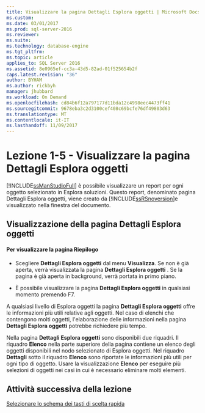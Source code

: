 ```yaml
---
title: Visualizzare la pagina Dettagli Esplora oggetti | Microsoft Docs
ms.custom: 
ms.date: 03/01/2017
ms.prod: sql-server-2016
ms.reviewer: 
ms.suite: 
ms.technology: database-engine
ms.tgt_pltfrm: 
ms.topic: article
applies_to: SQL Server 2016
ms.assetid: 8e0965ef-cc3a-43d5-82ad-01f525654b2f
caps.latest.revision: "36"
author: BYHAM
ms.author: rickbyh
manager: jhubbard
ms.workload: On Demand
ms.openlocfilehash: cd84b6f12a797177d11bda12c4998eec4473ff41
ms.sourcegitcommit: 9678eba3c2d3100cef408c69bcfe76df49803d63
ms.translationtype: MT
ms.contentlocale: it-IT
ms.lasthandoff: 11/09/2017
---
```

# <a name="lesson-1-5---show-the-object-explorer-details-page"></a>Lezione 1-5 - Visualizzare la pagina Dettagli Esplora oggetti
[!INCLUDE[ssManStudioFull](../../includes/ssmanstudiofull-md.md)] è possibile visualizzare un report per ogni oggetto selezionato in Esplora soluzioni. Questo report, denominato pagina Dettagli Esplora oggetti, viene creato da [!INCLUDE[ssRSnoversion](../../includes/ssrsnoversion-md.md)]e visualizzato nella finestra del documento.  
  
## <a name="showing-the-object-explorer-details-page"></a>Visualizzazione della pagina Dettagli Esplora oggetti  
  
#### <a name="to-show-the-summary-page"></a>Per visualizzare la pagina Riepilogo  
  
-   Scegliere **Dettagli Esplora oggetti** dal menu **Visualizza**. Se non è già aperta, verrà visualizzata la pagina **Dettagli Esplora oggetti** . Se la pagina è già aperta in background, verrà portata in primo piano.  
  
-   È possibile visualizzare la pagina **Dettagli Esplora oggetti** in qualsiasi momento premendo F7.  
  
A qualsiasi livello di Esplora oggetti la pagina **Dettagli Esplora oggetti** offre le informazioni più utili relative agli oggetti. Nel caso di elenchi che contengono molti oggetti, l'elaborazione delle informazioni nella pagina **Dettagli Esplora oggetti** potrebbe richiedere più tempo.  
  
Nella pagina **Dettagli Esplora oggetti** sono disponibili due riquadri. Il riquadro **Elenco** nella parte superiore della pagina contiene un elenco degli oggetti disponibili nel nodo selezionato di Esplora oggetti. Nel riquadro **Dettagli** sotto il riquadro **Elenco** sono riportate le informazioni più utili per ogni tipo di oggetto. Usare la visualizzazione **Elenco** per eseguire più selezioni di oggetti nei casi in cui è necessario eliminare molti elementi.  
  
## <a name="next-task-in-lesson"></a>Attività successiva della lezione  
[Selezionare lo schema dei tasti di scelta rapida](../../tools/sql-server-management-studio/lesson-1-6-select-the-keyboard-shortcut-scheme.md)  
  
  
  
